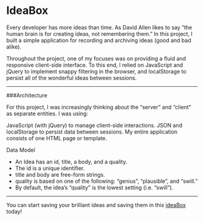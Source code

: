# IdeaBox

Every developer has more ideas than time. As David Allen likes to say “the human brain is for creating ideas, not remembering them.” In this project, I built a simple application for recording and archiving ideas (good and bad alike).

Throughout the project, one of my focuses was on providing a fluid and responsive client-side interface. To this end, I relied on JavaScript and jQuery to implement snappy filtering in the browser, and localStorage to persist all of the wonderful ideas between sessions.

---
###Architecture

For this project, I was increasingly thinking about the “server” and “client” as separate entities. I was using:

JavaScript (with jQuery) to manage client-side interactions.
JSON and localStorage to persist data between sessions.
My entire application consists of one HTML page or template.

Data Model

- An Idea has an id, title, a body, and a quality.
- The id is a unique identifier.
- title and body are free-form strings.
- quality is based on one of the following: “genius”, “plausible”, and “swill.”
- By default, the idea’s “quality” is the lowest setting (i.e. “swill”).

---
You can start saving your brilliant ideas and saving them in this [ideaBox](https://kswhyte.github.io/idea-box/) today!
